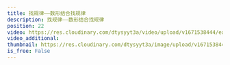 ```yaml
---
title: 找规律——数形结合找规律
description: 找规律——数形结合找规律
position: 22
video: https://res.cloudinary.com/dtysyyt3a/video/upload/v1671538444/easymath/1年级下/07单元找规律/luoujygjmpwvpatlxajg.mp4
video_additional: 
thumbnail: https://res.cloudinary.com/dtysyyt3a/image/upload/v1671538446/easymath/1年级下/07单元找规律/edyvxebkpu4eqts4su9d.png
is_free: False
---
```

